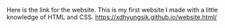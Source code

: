 Here is the link for the website. This is my first website I made with a little knowledge of HTML and CSS. 
https://xdhyungsik.github.io/website.html/
